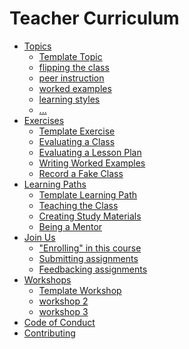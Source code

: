 # Teacher Curriculum

- [Topics](./topics/README.md)
  - [Template Topic](./topics/template-topic.md)
  - [flipping the class]()
  - [peer instruction]()
  - [worked examples]()
  - [learning styles]()
  - [...]()
- [Exercises](./exercises/README.md)
  - [Template Exercise](./exercises/template-exercise.md)
  - [Evaluating a Class]()
  - [Evaluating a Lesson Plan]()
  - [Writing Worked Examples]()
  - [Record a Fake Class]()
- [Learning Paths](./learning-paths/README.md)
  - [Template Learning Path](./learning-paths/template-learning-path.md)
  - [Teaching the Class]()
  - [Creating Study Materials]()
  - [Being a Mentor]()
- [Join Us](./join-us/README.md)
  - ["Enrolling" in this course]()
  - [Submitting assignments]()
  - [Feedbacking assignments]()
- [Workshops](./workshops/README.md)
  - [Template Workshop](./workshops/template-workshop.md)
  - [workshop 2]()
  - [workshop 3]()
- [Code of Conduct](./CODE-OF-CONDUCT.md)
- [Contributing](./CONTRIBUTING.md)

